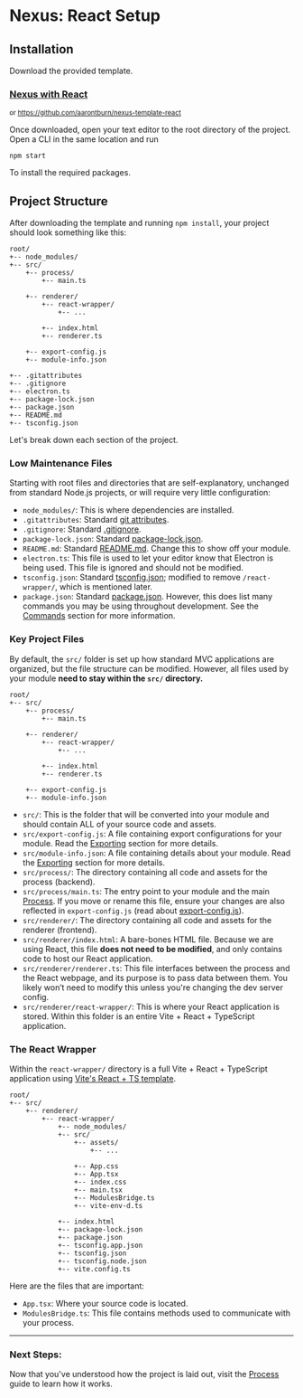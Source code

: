 # Nexus: React Setup

## Installation

Download the provided template.

### [Nexus with React](https://github.com/aarontburn/nexus-template-react) 
<sup>or https://github.com/aarontburn/nexus-template-react</sup>

Once downloaded, open your text editor to the root directory of the project. Open a CLI in the same location and run

```
npm start
```
To install the required packages.

## Project Structure
After downloading the template and running `npm install`, your project should look something like this:

```
root/
+-- node_modules/
+-- src/
    +-- process/
        +-- main.ts

    +-- renderer/
        +-- react-wrapper/
            +-- ...

        +-- index.html
        +-- renderer.ts

    +-- export-config.js
    +-- module-info.json

+-- .gitattributes
+-- .gitignore
+-- electron.ts
+-- package-lock.json
+-- package.json
+-- README.md
+-- tsconfig.json
```
Let's break down each section of the project.


### Low Maintenance Files
Starting with root files and directories that are self-explanatory, unchanged from standard Node.js projects, or will require very little configuration:

- `node_modules/`: This is where dependencies are installed.
- `.gitattributes`: Standard [git attributes](https://git-scm.com/docs/gitattributes).
- `.gitignore`: Standard [.gitignore](https://git-scm.com/docs/gitignore).
- `package-lock.json`: Standard [package-lock.json](https://docs.npmjs.com/cli/v9/configuring-npm/package-lock-json).
- `README.md`: Standard [README.md](https://docs.github.com/en/repositories/.managing-your-repositorys-settings-and-features/customizing-your-repository/about-readmes). Change this to show off your module.
- `electron.ts`: This file is used to let your editor know that Electron is being used. This file is ignored and should not be modified.   
- `tsconfig.json`: Standard [tsconfig.json](https://www.typescriptlang.org/tsconfig/); modified to remove `/react-wrapper/`, which is mentioned later.
- `package.json`: Standard [package.json](https://docs.npmjs.com/cli/v9/configuring-npm/package-json). However, this does list many commands you may be using throughout development. See the [Commands](#cli-commands) section for more information.

### Key Project Files
By default, the `src/` folder is set up how standard MVC applications are organized, but the file structure can be modified. However, all files used by your module **need to stay within the `src/` directory.**

```
root/
+-- src/
    +-- process/
        +-- main.ts

    +-- renderer/
        +-- react-wrapper/
            +-- ...

        +-- index.html
        +-- renderer.ts

    +-- export-config.js
    +-- module-info.json
```
- `src/`: This is the folder that will be converted into your module and should contain ALL of your source code and assets.
- `src/export-config.js`: A file containing export configurations for your module. Read the [Exporting](link) section for more details.
- `src/module-info.json`: A file containing details about your module. Read the [Exporting](link) section for more details.
- `src/process/`: The directory containing all code and assets for the process (backend).
- `src/process/main.ts`: The entry point to your module and the main [Process](link). If you move or rename this file, ensure your changes are also reflected in `export-config.js` (read about [export-config.js](link)).  
- `src/renderer/`: The directory containing all code and assets for the renderer (frontend).
- `src/renderer/index.html`: A bare-bones HTML file. Because we are using React, this file **does not need to be modified**, and only contains code to host our React application. 
- `src/renderer/renderer.ts`: This file interfaces between the process and the React webpage, and its purpose is to pass data between them. You likely won’t need to modify this unless you're changing the dev server config.
- `src/renderer/react-wrapper/`: This is where your React application is stored. Within this folder is an entire Vite + React + TypeScript application.

### The React Wrapper
Within the `react-wrapper/` directory is a full Vite + React + TypeScript application using [Vite's React + TS template](https://github.com/vitejs/vite/tree/main/packages/create-vite/template-react-ts).

```
root/
+-- src/
    +-- renderer/
        +-- react-wrapper/
            +-- node_modules/
            +-- src/
                +-- assets/
                    +-- ...

                +-- App.css
                +-- App.tsx
                +-- index.css
                +-- main.tsx
                +-- ModulesBridge.ts
                +-- vite-env-d.ts

            +-- index.html
            +-- package-lock.json
            +-- package.json
            +-- tsconfig.app.json
            +-- tsconfig.json
            +-- tsconfig.node.json
            +-- vite.config.ts
```

Here are the files that are important:
- `App.tsx`: Where your source code is located.
- `ModulesBridge.ts`: This file contains methods used to communicate with your process.

---
### Next Steps:
Now that you've understood how the project is laid out, visit the [Process](./ProcessOverview.md) guide to learn how it works.
